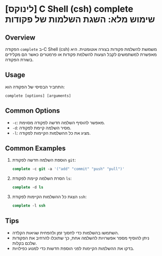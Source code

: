 # [לינוקס] C Shell (csh) complete שימוש מלא: השגת השלמות של פקודות

## Overview
הפקודה `complete` ב-C Shell (csh) משמשת להשלמת פקודות בצורה אוטומטית. היא מאפשרת למשתמשים לקבל הצעות להשלמת פקודות או פרמטרים כאשר הם מקלידים בשורת הפקודה.

## Usage
התחביר הבסיסי של הפקודה הוא:

```
complete [options] [arguments]
```

## Common Options
- `-c`: מאפשר להוסיף השלמה חדשה לפקודה מסוימת.
- `-d`: מסיר השלמה קיימת לפקודה.
- `-l`: מציג את כל ההשלמות הקיימות לפקודה.

## Common Examples
1. הוספת השלמה חדשה לפקודת `git`:
   ```csh
   complete -c git -a '("add" "commit" "push" "pull")'
   ```

2. הסרת השלמה קיימת לפקודת `ls`:
   ```csh
   complete -d ls
   ```

3. הצגת כל ההשלמות הקיימות לפקודת `ssh`:
   ```csh
   complete -l ssh
   ```

## Tips
- השתמשו בהשלמות כדי לחסוך זמן ולהפחית שגיאות הקלדה.
- ניתן להוסיף מספר אפשרויות להשלמה אחת, כך שתוכלו להרחיב את הפקודות שלכם בקלות.
- בדקו את ההשלמות הקיימות לפני הוספת חדשות כדי למנוע כפילויות.